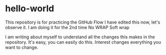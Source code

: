 # hello-world
This repository is for practicing the GitHub Flow
I have edited this now, let's observe it.
I am doing it for the 2nd time
No WRAP
Soft wrap 

I am writing about myself to understand all the changes this makes in the repository. It's easy, you can easily do this. Interest changes everything you want to change.
